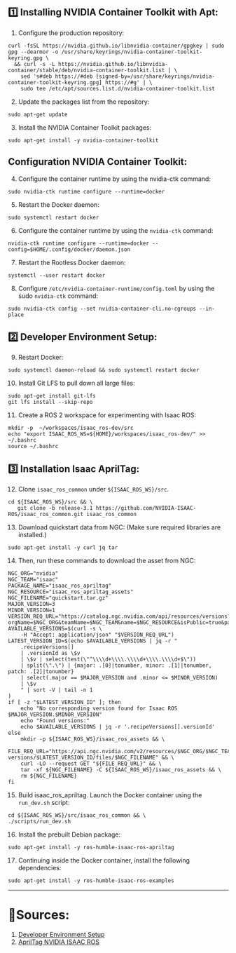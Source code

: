 ## 1️⃣ Installing NVIDIA Container Toolkit with Apt:

1. Configure the production repository:
```
curl -fsSL https://nvidia.github.io/libnvidia-container/gpgkey | sudo gpg --dearmor -o /usr/share/keyrings/nvidia-container-toolkit-keyring.gpg \
  && curl -s -L https://nvidia.github.io/libnvidia-container/stable/deb/nvidia-container-toolkit.list | \
    sed 's#deb https://#deb [signed-by=/usr/share/keyrings/nvidia-container-toolkit-keyring.gpg] https://#g' | \
    sudo tee /etc/apt/sources.list.d/nvidia-container-toolkit.list
```
2. Update the packages list from the repository:
```
sudo apt-get update
```
3. Install the NVIDIA Container Toolkit packages:
```
sudo apt-get install -y nvidia-container-toolkit
```

## Configuration NVIDIA Container Toolkit:
4. Configure the container runtime by using the nvidia-ctk command:
```
sudo nvidia-ctk runtime configure --runtime=docker
```
5. Restart the Docker daemon:
```
sudo systemctl restart docker
```
6. Configure the container runtime by using the `nvidia-ctk` command:
```
nvidia-ctk runtime configure --runtime=docker --config=$HOME/.config/docker/daemon.json
```
7. Restart the Rootless Docker daemon: 
```
systemctl --user restart docker
```
8. Configure `/etc/nvidia-container-runtime/config.toml` by using the sudo `nvidia-ctk` command:
```
sudo nvidia-ctk config --set nvidia-container-cli.no-cgroups --in-place
```

## 2️⃣ Developer Environment Setup:
9. Restart Docker: 
```
sudo systemctl daemon-reload && sudo systemctl restart docker
```
10. Install Git LFS to pull down all large files:
```
sudo apt-get install git-lfs
git lfs install --skip-repo
```
11. Create a ROS 2 workspace for experimenting with Isaac ROS:
```
mkdir -p  ~/workspaces/isaac_ros-dev/src
echo "export ISAAC_ROS_WS=${HOME}/workspaces/isaac_ros-dev/" >> ~/.bashrc
source ~/.bashrc
```

## 3️⃣ Installation Isaac AprilTag:
12. Clone `isaac_ros_common` under `${ISAAC_ROS_WS}/src`.
```
cd ${ISAAC_ROS_WS}/src && \
   git clone -b release-3.1 https://github.com/NVIDIA-ISAAC-ROS/isaac_ros_common.git isaac_ros_common
```
13. Download quickstart data from NGC: (Make sure required libraries are installed.)
```
sudo apt-get install -y curl jq tar
```
14. Then, run these commands to download the asset from NGC:
```
NGC_ORG="nvidia"
NGC_TEAM="isaac"
PACKAGE_NAME="isaac_ros_apriltag"
NGC_RESOURCE="isaac_ros_apriltag_assets"
NGC_FILENAME="quickstart.tar.gz"
MAJOR_VERSION=3
MINOR_VERSION=1
VERSION_REQ_URL="https://catalog.ngc.nvidia.com/api/resources/versions?orgName=$NGC_ORG&teamName=$NGC_TEAM&name=$NGC_RESOURCE&isPublic=true&pageNumber=0&pageSize=100&sortOrder=CREATED_DATE_DESC"
AVAILABLE_VERSIONS=$(curl -s \
    -H "Accept: application/json" "$VERSION_REQ_URL")
LATEST_VERSION_ID=$(echo $AVAILABLE_VERSIONS | jq -r "
    .recipeVersions[]
    | .versionId as \$v
    | \$v | select(test(\"^\\\\d+\\\\.\\\\d+\\\\.\\\\d+$\"))
    | split(\".\") | {major: .[0]|tonumber, minor: .[1]|tonumber, patch: .[2]|tonumber}
    | select(.major == $MAJOR_VERSION and .minor <= $MINOR_VERSION)
    | \$v
    " | sort -V | tail -n 1
)
if [ -z "$LATEST_VERSION_ID" ]; then
    echo "No corresponding version found for Isaac ROS $MAJOR_VERSION.$MINOR_VERSION"
    echo "Found versions:"
    echo $AVAILABLE_VERSIONS | jq -r '.recipeVersions[].versionId'
else
    mkdir -p ${ISAAC_ROS_WS}/isaac_ros_assets && \
    FILE_REQ_URL="https://api.ngc.nvidia.com/v2/resources/$NGC_ORG/$NGC_TEAM/$NGC_RESOURCE/\
versions/$LATEST_VERSION_ID/files/$NGC_FILENAME" && \
    curl -LO --request GET "${FILE_REQ_URL}" && \
    tar -xf ${NGC_FILENAME} -C ${ISAAC_ROS_WS}/isaac_ros_assets && \
    rm ${NGC_FILENAME}
fi
```
15. Build isaac_ros_apriltag. Launch the Docker container using the `run_dev.sh` script:
```
cd ${ISAAC_ROS_WS}/src/isaac_ros_common && \
./scripts/run_dev.sh
```
16. Install the prebuilt Debian package:
```
sudo apt-get install -y ros-humble-isaac-ros-apriltag
```
17. Continuing inside the Docker container, install the following dependencies:
```
sudo apt-get install -y ros-humble-isaac-ros-examples
```

---

#  🔗Sources:
1. [Developer Environment Setup](https://nvidia-isaac-ros.github.io/getting_started/dev_env_setup.html)
2. [AprilTag NVIDIA ISAAC ROS ](https://nvidia-isaac-ros.github.io/repositories_and_packages/isaac_ros_apriltag/isaac_ros_apriltag/index.html#quickstart)

